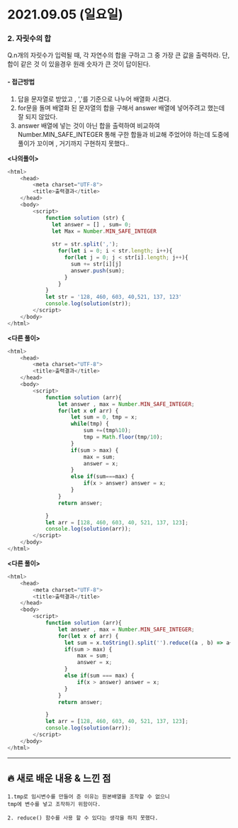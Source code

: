 # 2021.09.05 (일요일)
### **2. 자릿수의 합**

Q.n개의 자릿수가 입력될 때, 각 자연수의 합을 구하고 그 중 가장 큰 값을 출력하라.
 단, 합이 같은 것 이 있을경우 원래 숫자가 큰 것이 답이된다.  

#### -  접근방법
1. 답을 문자열로 받았고 , ','를 기준으로 나누어 배열화 시켰다.
2. for문을 돌며 배열화 된 문자열의 합을 구해서 answer 배열에 넣어주려고 했는데 잘 되지 않았다.
3. answer 배열에 넣는 것이 아닌 합을 출력하여 비교하여 Number.MIN_SAFE_INTEGER 통해  구한 합들과 비교해
    주었어야 하는데 도중에 풀이가 꼬이며 , 거기까지 구현하지 못했다.. 

**<나의풀이>**
```javascript
<html>
    <head>
        <meta charset="UTF-8">
        <title>출력결과</title>
    </head>
    <body>
        <script>
            function solution (str) {
              let answer = [] , sum= 0;
              let Max = Number.MIN_SAFE_INTEGER
              
              str = str.split(',');
                for(let i = 0; i < str.length; i++){
                  for(let j = 0; j < str[i].length; j++){
                    sum += str[i][j]
                    answer.push(sum);
                  }
                } 
            }
            let str = '128, 460, 603, 40,521, 137, 123'
            console.log(solution(str));
        </script>
    </body>
</html>
```


**<다른 풀이>**
```javascript
<html>
    <head>
        <meta charset="UTF-8">
        <title>출력결과</title>
    </head>
    <body>
        <script>
            function solution (arr){
                let answer , max = Number.MIN_SAFE_INTEGER;
                for(let x of arr) {
                    let sum = 0, tmp = x;
                    while(tmp) {
                        sum +=(tmp%10);
                        tmp = Math.floor(tmp/10);
                    }
                    if(sum > max) {
                        max = sum;
                        answer = x;
                    }
                    else if(sum===max) {
                        if(x > answer) answer = x;
                    }
                }
                return answer;

            }
            let arr = [128, 460, 603, 40, 521, 137, 123];
            console.log(solution(arr));
        </script>
    </body>
</html>
```

**<다른 풀이>**
```javascript
<html>
    <head>
        <meta charset="UTF-8">
        <title>출력결과</title>
    </head>
    <body>
        <script>
            function solution (arr){
                let answer , max = Number.MIN_SAFE_INTEGER;
                for(let x of arr) {
                  let sum = x.toString().split('').reduce((a , b) => a+Number(b), 0);
                  if(sum > max) {
                      max = sum;
                      answer = x;
                  }
                  else if(sum === max) {
                      if(x > answer) answer = x;
                  }
                }
                return answer;

            }
            let arr = [128, 460, 603, 40, 521, 137, 123];
            console.log(solution(arr));
        </script>
    </body>
</html>
```

---
##  **🔥 새로 배운 내용 & 느낀 점**
    1.tmp로 임시변수를 만들어 준 이유는 원본배열을 조작할 수 없으니 
    tmp에 변수를 넣고 조작하기 위함이다.
    
    2. reduce() 함수를 사용 할 수 있다는 생각을 하지 못했다. 